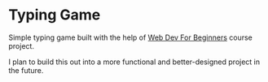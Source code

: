 # Typing Game

Simple typing game built with the help of [Web Dev For Beginners](https://github.com/microsoft/Web-Dev-For-Beginners/tree/main) course project.

I plan to build this out into a more functional and better-designed project in the future.
